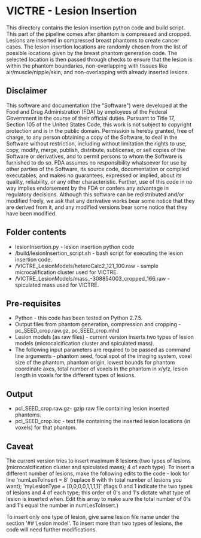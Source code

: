 # VICTRE - Lesion Insertion

This directory contains the lesion insertion python code and build script. This part of the pipeline comes after phantom is compressed and cropped. Lesions are inserted in compressed breast phantoms to create cancer cases. The lesion insertion locations are randomly chosen from the list of possible locations given by the breast phantom generation code. The selected location is then passed through checks to ensure that the lesion is within the phantom boundaries, non-overlapping with tissues like air/muscle/nipple/skin, and non-overlapping with already inserted lesions.


Disclaimer
----------

This software and documentation (the "Software") were developed at the Food and Drug Administration (FDA) by employees of the Federal Government in the course of their official duties. Pursuant to Title 17, Section 105 of the United States Code, this work is not subject to copyright protection and is in the public domain. Permission is hereby granted, free of charge, to any person obtaining a copy of the Software, to deal in the Software without restriction, including without limitation the rights to use, copy, modify, merge, publish, distribute, sublicense, or sell copies of the Software or derivatives, and to permit persons to whom the Software is furnished to do so. FDA assumes no responsibility whatsoever for use by other
parties of the Software, its source code, documentation or compiled executables, and makes no guarantees, expressed or implied, about its quality, reliability, or any other characteristic. Further, use of this code in no way implies endorsement by the FDA or confers any advantage in regulatory decisions. Although this software can be redistributed and/or modified freely, we ask that any derivative works bear some notice that they are derived from it, and any modified versions bear some notice that they have been modified. 


Folder contents
---------------
- lesionInsertion.py - lesion insertion python code
- /build/lesionInsertion_script.sh - bash script for executing the lesion insertion code.
- /VICTRE_LesionModels/heteroCalc2_121_100.raw - sample microcalification cluster used for VICTRE.
- /VICTRE_LesionModels/mass_-308854003_cropped_166.raw - spiculated mass used for VICTRE.


Pre-requisites
--------------
- Python - this code has been tested on Python 2.7.5.
- Output files from phantom generation, compression and cropping - pc_SEED_crop.raw.gz, pc_SEED_crop.mhd
- Lesion models (as raw files) - current version inserts two types of lesion models (microcalcification cluster and spiculated mass).
- The following input parameters are required to be passed as command line arguments - phantom seed, focal spot of the imaging system, voxel size of the phantom, phantom origin, lowest bounds for phantom coordinate axes, total number of voxels in the phantom in x/y/z, lesion length in voxels for the different types of lesions.


Output
------
- pcl_SEED_crop.raw.gz- gzip raw file containing lesion inserted phantoms.
- pcl_SEED_crop.loc - text file containing the inserted lesion locations (in voxels) for that phantom.


Caveat
------
The current version tries to insert maximum 8 lesions (two types of lesions (microcalcification cluster and spiculated mass); 4 of each type). To insert a different number of lesions, make the following edits to the code - look for line 'numLesToInsert = 8' (replace 8 with th total number of lesions you want);  'myLesionType = [0,0,0,0,1,1,1,1]' (flags 0 and 1 indicate the two types of lesions and 4 of each type; this order of 0's and 1's dictate what type of lesion is inserted when.  Edit this array to make sure the total number of 0's and 1's equal the number in numLesToInsert.)

To insert only one type of lesion, give same lesion file name under the section '## Lesion model'. To insert more than two types of lesions, the code will need further modifications.
